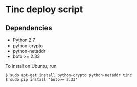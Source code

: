 # Tinc deploy script


## Dependencies

* Python 2.7
* python-crypto
* python-netaddr
* boto >= 2.33

To install on Ubuntu, run

    $ sudo apt-get install python-crypto python-netaddr tinc
    $ sudo pip install 'boto>= 2.33'

